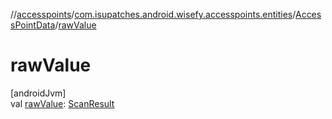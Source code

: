 //[accesspoints](../../../index.md)/[com.isupatches.android.wisefy.accesspoints.entities](../index.md)/[AccessPointData](index.md)/[rawValue](raw-value.md)

# rawValue

[androidJvm]\
val [rawValue](raw-value.md): [ScanResult](https://developer.android.com/reference/kotlin/android/net/wifi/ScanResult.html)
